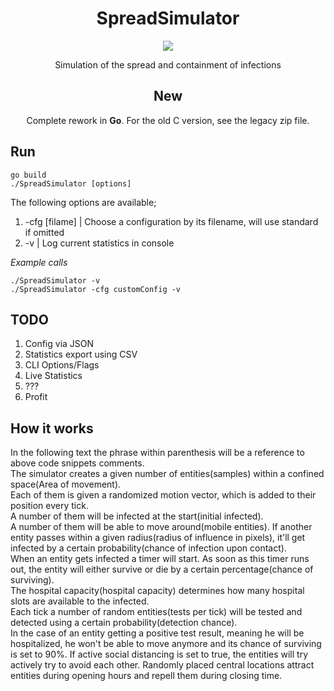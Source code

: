<h1 align="center">SpreadSimulator</h1>

<p align="center">
    <img src="https://img.shields.io/badge/-Golang-blue?style=for-the-badge&logo=go" />
</div>

<br>

<p align="center">
Simulation of the spread and containment of infections
</p>

<h2 align="center">
    New
</h2>
<p align="center">
Complete rework in <b>Go</b>.
For the old C version, see the legacy zip file.
</p>

## Run
```
go build
./SpreadSimulator [options]
```
The following options are available;
1. -cfg [filame] | Choose a configuration by its filename, will use standard if omitted
2. -v | Log current statistics in console

<i> Example calls </i>
```
./SpreadSimulator -v
./SpreadSimulator -cfg customConfig -v
```


## TODO
1. Config via JSON
2. Statistics export using CSV
3. CLI Options/Flags
4. Live Statistics
5. ???
6. Profit

## How it works
In the following text the phrase within parenthesis will be a reference to above code snippets comments.  
The simulator creates a given number of entities(samples) within a confined space(Area of movement).  
Each of them is given a randomized motion vector, which is added to their position every tick.   
A number of them will be infected at the start(initial infected).  
A number of them will be able to move around(mobile entities).
If another entity passes within a given radius(radius of influence in pixels), it'll get infected by a certain probability(chance of infection upon contact).  
When an entity gets infected a timer will start. As soon as this timer runs out, the entity will either survive or die by a certain percentage(chance of surviving).  
The hospital capacity(hospital capacity) determines how many hospital slots are available to the infected.  
Each tick a number of random entities(tests per tick) will be tested and detected using a certain probability(detection chance).  
In the case of an entity getting a positive test result, meaning he will be hospitalized, he won't be able to move anymore and its chance of surviving is set to 90%.
If active social distancing is set to true, the entities will try actively try to avoid each other.
Randomly placed central locations attract entities during opening hours and repell them during closing time.

